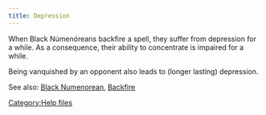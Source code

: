 ```yaml
---
title: Depression
---
```


When Black Númenóreans backfire a spell, they suffer from depression for
a while. As a consequence, their ability to concentrate is impaired for
a while.

Being vanquished by an opponent also leads to (longer lasting)
depression.

See also: [Black Numenorean](Black_Numenorean "wikilink"),
[Backfire](Backfire "wikilink")

[Category:Help files](Category:Help_files "wikilink")